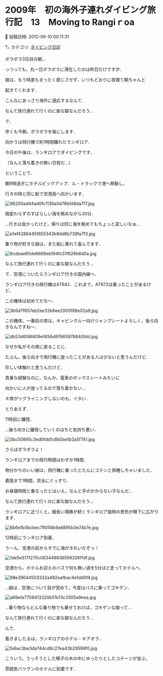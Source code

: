 # 2009年　初の海外子連れダイビング旅行記　13　Moving to Rangiｒoa

📅 投稿日時: 2012-09-10 00:11:31

🏷️ カテゴリ: [ダイビング日記](ce3a7a8d424d112fce83ee85c81a0e344.md)

ボラボラ3日目の朝…


っつっても，丸一日ボラボラに滞在したのは昨日だけですが．





娘は，もう時差もまったく感じさせず，いつもどおりに夜寝て朝ちゃんと


起きてくれます．


こんなにあっさり海外に適応するなんて．


なんて旅行連れて行くのに楽な娘なんだろう…





で．


早くも今朝，ボラボラを後にします．


向かうは飛行機で約1時間離れたランギロア．


今日の午後は，ランギロアでダイビングです．


（なんと落ち着きの無い日程だ…）





ということで．


朝9時過ぎにホテルピックアップ．ル・トラックで港へ移動し，


行きの時と同じ船で空港島へ向かいます．




![96200ad44ad0fc1136a0d76bfd8da7f7.jpg](images/96200ad44ad0fc1136a0d76bfd8da7f7.jpg)




相変わらずのすばらしい海を眺めながら20分．


…行きは良かったけど，帰りは同じ海を眺めてもちょっと寂しいなぁ…




![e1ef4288445f855343b9dd8b739fa7f3.jpg](images/e1ef4288445f855343b9dd8b739fa7f3.jpg)




乗り物が好きな娘は，また船に乗れて喜んでます．




![6cdeae80de6689eb194fc51f628b6d0a.jpg](images/6cdeae80de6689eb194fc51f628b6d0a.jpg)




なんて旅行連れて行くのに楽な娘なんだろう…





で．空港についたらランギロア行きの国内線へ．


ランギロア行きの飛行機はATR42．これまで，ATR72は乗ったことがあるけど，


この機体は初めてだな～．




![3b5d7f657eb2ee32b8ee2000f88e02a9.jpg](images/3b5d7f657eb2ee32b8ee2000f88e02a9.jpg)







この機体，一番前の席は，キャビンクルー向けジャンプシートよろしく，後ろ向きなんですね～．




![db53d608f409e1456d97665978840fdd.jpg](images/db53d608f409e1456d97665978840fdd.jpg)




なぜか私がその席に座ることに．





たぶん，後ろ向きで飛行機に座ったことがある人は少ないと思うんだけど．


珍しい体験だと思うんだけど．


貴重な経験なのに，なんか，電車のボックスシートみたいに


向かいに人が座ってるので落ち着かない…


＃席がリクライニングしないのも，イタい．





とりあえず．


11時前に離陸．


…後ろ向きに離陸していくのはちと気持ち悪い．




![0bc50895c3ed0fdd1c6b0ae1b2a5f741.jpg](images/0bc50895c3ed0fdd1c6b0ae1b2a5f741.jpg)




さらばボラボラよ！





ランギロアまでの飛行時間はわずか1時間．


物分かりのいい娘は，飛行機に乗ったとたんにコテンと熟睡しちゃいました．


着陸まで1時間，完全にぐっすり．


お昼寝時間と重なったとはいえ，なんと手のかからない子なんだ…


なんて旅行連れて行くのに楽な娘なんだろう…





ランギロアに近づくと，細長い環礁が続くランギロア独特の景色が眼下に広がります．




![6b6e1b0bcbec79056b9a6895b3e74b7e.jpg](images/6b6e1b0bcbec79056b9a6895b3e74b7e.jpg)




12時前にランギロア到着．


うーん．空港の前からすでに海がきれいだぞっ！




![1de5e517f270c063448836559326f1df.jpg](images/1de5e517f270c063448836559326f1df.jpg)




空港から，ホテルお迎えのバスで何も無い道を5分ほど走ってホテルへ．




![98e39644503332a492eafbac4e1dd0f4.jpg](images/98e39644503332a492eafbac4e1dd0f4.jpg)




…娘は．空港について目が覚めて，今度はバスに乗ってゴキゲン．




![a69efa7708413320b51b13c3305e9eea.jpg](images/a69efa7708413320b51b13c3305e9eea.jpg)




…乗り物ならどんな乗り物でも乗せておけば，ゴキゲンな娘って…


なんて旅行連れて行くのに楽な娘なんだろう…





んで．


着きましたるは，ランギロアのホテル・キアオラ．




![fa9ac3be3da744cd6c27ea43b29599f0.jpg](images/fa9ac3be3da744cd6c27ea43b29599f0.jpg)




こういう，うっそうとした椰子の木の中にゆったりとしたコテージが並ぶ，


雰囲気バツグンのホテルに到着です．

